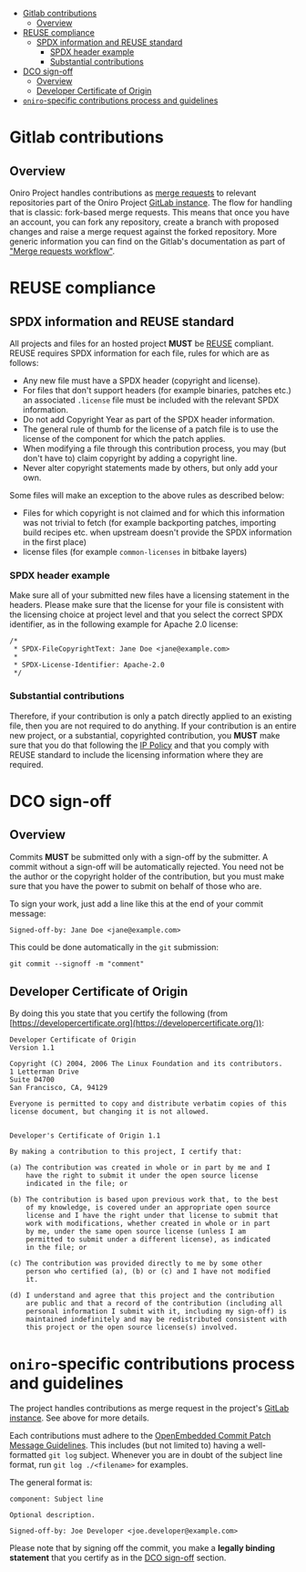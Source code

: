 <!--
SPDX-FileCopyrightText: Huawei Inc.

SPDX-License-Identifier: CC-BY-4.0
-->

-   [Gitlab contributions](#gitlab-contributions)
    -   [Overview](#overview)
-   [REUSE compliance](#reuse-compliance)
    -   [SPDX information and REUSE standard](#spdx-information-and-reuse-standard)
        -   [SPDX header example](#spdx-header-example)
        -   [Substantial contributions](#substantial-contributions)
-   [DCO sign-off](#dco-sign-off)
    -   [Overview](#overview-1)
    -   [Developer Certificate of Origin](#developer-certificate-of-origin)
-   [`oniro`-specific contributions process and guidelines](#oniro-specific-contributions-process-and-guidelines)

# Gitlab contributions

## Overview

Oniro Project handles contributions as [merge requests](https://docs.gitlab.com/ee/user/project/merge_requests/) to relevant repositories part of the Oniro Project [GitLab instance](https://git.ostc-eu.org/distro). The flow for handling that is classic: fork-based merge requests. This means that once you have an account, you can fork any repository, create a branch with proposed changes and raise a merge request against the forked repository. More generic information you can find on the Gitlab's documentation as part of ["Merge requests workflow"](https://docs.gitlab.com/ee/development/contributing/merge_request_workflow.html).

# REUSE compliance

## SPDX information and REUSE standard

All projects and files for an hosted project **MUST** be [REUSE](https://reuse.software/) compliant. REUSE requires SPDX information for each file, rules for which are as follows:

-   Any new file must have a SPDX header (copyright and license).
-   For files that don't support headers (for example binaries, patches etc.) an associated `.license` file must be included with the relevant SPDX information.
-   Do not add Copyright Year as part of the SPDX header information.
-   The general rule of thumb for the license of a patch file is to use the license of the component for which the patch applies.
-   When modifying a file through this contribution process, you may (but don't have to) claim copyright by adding a copyright line.
-   Never alter copyright statements made by others, but only add your own.

Some files will make an exception to the above rules as described below:

-   Files for which copyright is not claimed and for which this information was not trivial to fetch (for example backporting patches, importing build recipes etc. when upstream doesn't provide the SPDX information in the first place)
-   license files (for example `common-licenses` in bitbake layers)

### SPDX header example

Make sure all of your submitted new files have a licensing statement in the headers. Please make sure that the license for your file is consistent with the licensing choice at project level and that you select the correct SPDX identifier, as in the following example for Apache 2.0 license:

``` text
/*
 * SPDX-FileCopyrightText: Jane Doe <jane@example.com>
 *
 * SPDX-License-Identifier: Apache-2.0
 */
```

### Substantial contributions

Therefore, if your contribution is only a patch directly applied to an existing file, then you are not required to do anything. If your contribution is an entire new project, or a substantial, copyrighted contribution, you **MUST** make sure that you do that following the [IP Policy](https://git.ostc-eu.org/distro/governance/ip-policy/-/blob/main/policy/source/sections/section05.rst) and that you comply with REUSE standard to include the licensing information where they are required.

# DCO sign-off

## Overview

Commits **MUST** be submitted only with a sign-off by the submitter. A commit without a sign-off will be automatically rejected. You need not be the author or the copyright holder of the contribution, but you must make sure that you have the power to submit on behalf of those who are.

To sign your work, just add a line like this at the end of your commit message:

``` text
Signed-off-by: Jane Doe <jane@example.com>
```

This could be done automatically in the `git` submission:

``` text
git commit --signoff -m "comment"
```

## Developer Certificate of Origin

By doing this you state that you certify the following (from [https://developercertificate.org](https://developercertificate.org/)):

``` text
Developer Certificate of Origin
Version 1.1

Copyright (C) 2004, 2006 The Linux Foundation and its contributors.
1 Letterman Drive
Suite D4700
San Francisco, CA, 94129

Everyone is permitted to copy and distribute verbatim copies of this
license document, but changing it is not allowed.


Developer's Certificate of Origin 1.1

By making a contribution to this project, I certify that:

(a) The contribution was created in whole or in part by me and I
    have the right to submit it under the open source license
    indicated in the file; or

(b) The contribution is based upon previous work that, to the best
    of my knowledge, is covered under an appropriate open source
    license and I have the right under that license to submit that
    work with modifications, whether created in whole or in part
    by me, under the same open source license (unless I am
    permitted to submit under a different license), as indicated
    in the file; or

(c) The contribution was provided directly to me by some other
    person who certified (a), (b) or (c) and I have not modified
    it.

(d) I understand and agree that this project and the contribution
    are public and that a record of the contribution (including all
    personal information I submit with it, including my sign-off) is
    maintained indefinitely and may be redistributed consistent with
    this project or the open source license(s) involved.
```

# `oniro`-specific contributions process and guidelines

The project handles contributions as merge request in the project's
[GitLab instance](https://git.ostc-eu.org/distro/oniro). See above for
more details.

Each contributions must adhere to the [OpenEmbedded Commit Patch Message Guidelines](http://www.openembedded.org/wiki/Commit_Patch_Message_Guidelines).
This includes (but not limited to) having a well-formatted `git log` subject.
Whenever you are in doubt of the subject line format, run `git log
./<filename>` for examples.

The general format is:

```
component: Subject line

Optional description.

Signed-off-by: Joe Developer <joe.developer@example.com>
```

Please note that by signing off the commit, you make a **legally binding
statement** that you certify as in the [DCO sign-off](#dco-sign-off) section.
